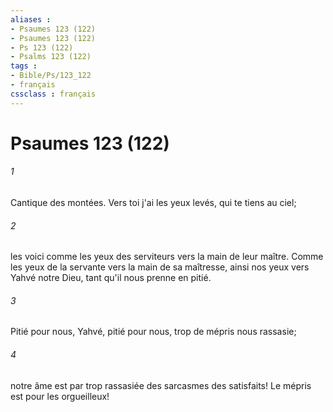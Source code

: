 ```yaml
---
aliases : 
- Psaumes 123 (122)
- Psaumes 123 (122)
- Ps 123 (122)
- Psalms 123 (122)
tags : 
- Bible/Ps/123_122
- français
cssclass : français
---
```


# Psaumes 123 (122)

###### 1
Cantique des montées. Vers toi j'ai les yeux levés, qui te tiens au ciel;
###### 2
les voici comme les yeux des serviteurs vers la main de leur maître. Comme les yeux de la servante vers la main de sa maîtresse, ainsi nos yeux vers Yahvé notre Dieu, tant qu'il nous prenne en pitié.
###### 3
Pitié pour nous, Yahvé, pitié pour nous, trop de mépris nous rassasie;
###### 4
notre âme est par trop rassasiée des sarcasmes des satisfaits! Le mépris est pour les orgueilleux! 
